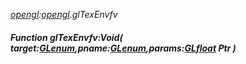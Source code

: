 _[opengl](../../modules/opengl/opengl-module.md):[opengl](../../modules/opengl/opengl-module.md).glTexEnvfv_
##### Function glTexEnvfv:Void( target:[GLenum](../../modules/opengl/opengl-glenum.md),pname:[GLenum](../../modules/opengl/opengl-glenum.md),params:[GLfloat](../../modules/opengl/opengl-glfloat.md) Ptr )
